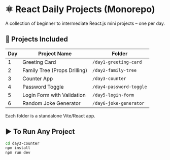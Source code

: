 # ⚛️ React Daily Projects (Monorepo)

A collection of beginner to intermediate React.js mini projects – one per day.

## 📁 Projects Included

| Day | Project Name | Folder |
|-----|--------------|--------|
| 1   | Greeting Card | `/day1-greeting-card` |
| 2   | Family Tree (Props Drilling) | `/day2-family-tree` |
| 3   | Counter App | `/day3-counter` |
| 4   | Password Toggle | `/day4-password-toggle` |
| 5   | Login Form with Validation | `/day5-login-form` |
| 6   | Random Joke Generator | `/day6-joke-generator` |

Each folder is a standalone Vite/React app.

## ▶️ To Run Any Project

```bash
cd day3-counter
npm install
npm run dev

